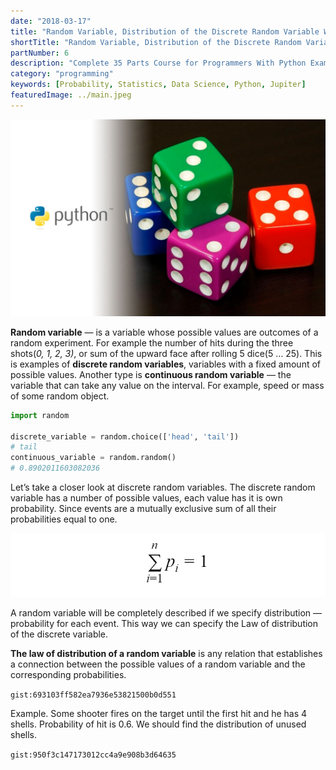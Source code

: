 ```yaml
---
date: "2018-03-17"
title: "Random Variable, Distribution of the Discrete Random Variable With Python"
shortTitle: "Random Variable, Distribution of the Discrete Random Variable"
partNumber: 6
description: "Complete 35 Parts Course for Programmers With Python Examples in Jupiter"
category: "programming"
keywords: [Probability, Statistics, Data Science, Python, Jupiter]
featuredImage: ../main.jpeg
---
```


![](../main.jpeg)

**Random variable** — is a variable whose possible values are outcomes of a random experiment. For example the number of hits during the three shots(*0, 1, 2, 3)*, or sum of the upward face after rolling 5 dice(5 … 25). This is examples of **discrete random variables**, variables with a fixed amount of possible values. Another type is **continuous random variable** — the variable that can take any value on the interval. For example, speed or mass of some random object.

```py
import random

discrete_variable = random.choice(['head', 'tail'])
# tail
continuous_variable = random.random()
# 0.8902011603082036
```

Let’s take a closer look at discrete random variables. The discrete random variable has a number of possible values, each value has it is own probability. Since events are a mutually exclusive sum of all their probabilities equal to one.

![](sum.png)

A random variable will be completely described if we specify distribution — probability for each event. This way we can specify the Law of distribution of the discrete variable.

**The law of distribution of a random variable** is any relation that establishes a connection between the possible values of a random variable and the corresponding probabilities.

`gist:693103ff582ea7936e53821500b0d551`

Example. Some shooter fires on the target until the first hit and he has 4 shells. Probability of hit is 0.6. We should find the distribution of unused shells.

`gist:950f3c147173012cc4a9e908b3d64635`
